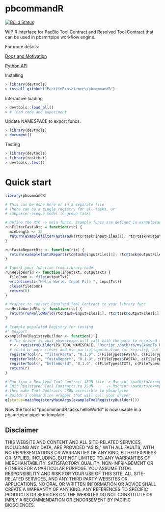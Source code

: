 # pbcommandR

[![Build Status](https://travis-ci.org/PacificBiosciences/pbcommandR.svg?branch=master)](https://travis-ci.org/PacificBiosciences/pbcommandR)

WIP R interface for PacBio Tool Contract and Resolved Tool Contract that can be used in pbsmrtpipe workflow engine.

For more details:

[Docs and Motivation](http://pbcommand.readthedocs.org/en/latest/)

[Python API](https://github.com/PacificBiosciences/pbcommand)

Installing

```r
> library(devtools)
> install_githhub("PacificBiosciences/pbcommandR")
```

Interactive loading

```r
> devtools::load_all()
> # load code and experiment
```
Update NAMESPACE to export funcs.

```r
> library(devtools)
> document()
```

Testing

```r
> library(devtools)
> library(testthat)
> devtools::test()
```

# Quick start

```R
library(pbcommandR)

# This can be done here or in a separate file
# There can be a single registry for all tasks, or
# subparser-eseque model to group tasks

# Define the RTC -> main funcs. Example funcs are defined in exampleTasks.R
runFilterFastaRtc = function(rtc) {
  minLength <- 25
  return(examplefilterFastaTask(rtc@task@inputFiles[1], rtc@task@outputFiles[1], minLength))
}

runFastaReportRtc <- function(rtc) {
  return(examplefastaReport(rtc@task@inputFiles[1], rtc@task@outputFiles[1]))
}

# Import your function from library code
runHelloWorld <- function(inputTxt, outputTxt) {
  fileConn <- file(outputTxt)
  writeLines(c("Hello World. Input File ", inputTxt))
  close(fileConn)
  return(0)
}

# Wrapper to convert Resolved Tool Contract to your library func
runHelloWorldRtc <- function(rtc) {
  return(runHelloWorld(rtc@task@inputFiles[1], rtc@task@outputFiles[1]))
}

# Example populated Registry for testing
#' @export
exampleToolRegistryBuilder <- function() {
  # The driver is what pbsmrtpipe will call with the path to resolved tool contract JSON file
  r <- registryBuilder(PB_TOOL_NAMESPACE, "Rscript /path/to/myExample.R run-rtc ")
  # could be more clever and use partial application for registry, but this is fine
  registerTool(r, "filterFasta", "0.1.0", c(FileTypes$FASTA), c(FileTypes$FASTA), 1, FALSE, runFilterFastaRtc)
  registerTool(r, "fastaReport", "0.1.0", c(FileTypes$FASTA), c(FileTypes$FASTA), 1, FALSE, runFastaReportRtc)
  registerTool(r, "helloWorld", "0.1.0", c(FileTypes$TXT), c(FileTypes$TXT), 1, FALSE, runHelloWorldRtc)
  return(r)
}

# Run from a Resolved Tool Contract JSON file -> Rscript /path/to/exampleDriver.R run-rtc /path/to/rtc.json
# Emit Registered Tool Contracts to JSON      -> Rscript /path/to/exampleDriver.R emit-tc /path/to/output-dir
# then make Tool Contracts JSON accessible to pbsmrtpipe
# Builds a commandline wrapper that will call your driver
q(status=mainRegisteryMainArgs(exampleToolRegistryBuilder()))
```

Now the tool id "pbcommandR.tasks.helloWorld" is now usable in a pbsmrtpipe pipeline template.

Disclaimer
----------
THIS WEBSITE AND CONTENT AND ALL SITE-RELATED SERVICES, INCLUDING ANY DATA, ARE PROVIDED "AS IS," WITH ALL FAULTS, WITH NO REPRESENTATIONS OR WARRANTIES OF ANY KIND, EITHER EXPRESS OR IMPLIED, INCLUDING, BUT NOT LIMITED TO, ANY WARRANTIES OF MERCHANTABILITY, SATISFACTORY QUALITY, NON-INFRINGEMENT OR FITNESS FOR A PARTICULAR PURPOSE. YOU ASSUME TOTAL RESPONSIBILITY AND RISK FOR YOUR USE OF THIS SITE, ALL SITE-RELATED SERVICES, AND ANY THIRD PARTY WEBSITES OR APPLICATIONS. NO ORAL OR WRITTEN INFORMATION OR ADVICE SHALL CREATE A WARRANTY OF ANY KIND. ANY REFERENCES TO SPECIFIC PRODUCTS OR SERVICES ON THE WEBSITES DO NOT CONSTITUTE OR IMPLY A RECOMMENDATION OR ENDORSEMENT BY PACIFIC BIOSCIENCES.
